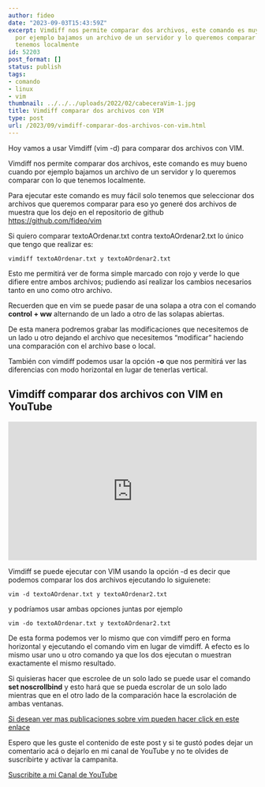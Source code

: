 ```yaml
---
author: fideo
date: "2023-09-03T15:43:59Z"
excerpt: Vimdiff nos permite comparar dos archivos, este comando es muy bueno cuando
  por ejemplo bajamos un archivo de un servidor y lo queremos comparar con lo que
  tenemos localmente
id: 52203
post_format: []
status: publish
tags:
- comando
- linux
- vim
thumbnail: ../../../uploads/2022/02/cabeceraVim-1.jpg
title: Vimdiff comparar dos archivos con VIM
type: post
url: /2023/09/vimdiff-comparar-dos-archivos-con-vim.html
---
```


Hoy vamos a usar Vimdiff (vim -d) para comparar dos archivos con VIM.

Vimdiff nos permite comparar dos archivos, este comando es muy bueno cuando por ejemplo bajamos un archivo de un servidor y lo queremos comparar con lo que tenemos localmente.

Para ejecutar este comando es muy fácil solo tenemos que seleccionar dos archivos que queremos comparar para eso yo generé dos archivos de muestra que los dejo en el repositorio de github <a href="https://github.com/fideo/vim" target="_blank">https://github.com/fideo/vim</a>

Si quiero comparar textoAOrdenar.txt contra textoAOrdenar2.txt lo único que tengo que realizar es:

```
vimdiff textoAOrdenar.txt y textoAOrdenar2.txt
```

Esto me permitirá ver de forma simple marcado con rojo y verde lo que difiere entre ambos archivos; pudiendo así realizar los cambios necesarios tanto en uno como otro archivo.

Recuerden que en vim se puede pasar de una solapa a otra con el comando **control + ww** alternando de un lado a otro de las solapas abiertas.

De esta manera podremos grabar las modificaciones que necesitemos de un lado u otro dejando el archivo que necesitemos “modificar” haciendo una comparación con el archivo base o local.

También con vimdiff podemos usar la opción **-o** que nos permitirá ver las diferencias con modo horizontal en lugar de tenerlas vertical.

Vimdiff comparar dos archivos con VIM en YouTube
------------------------------------------------

<iframe allow="accelerometer; autoplay; clipboard-write; encrypted-media; gyroscope; picture-in-picture; web-share" allowfullscreen="" frameborder="0" height="281" loading="lazy" referrerpolicy="strict-origin-when-cross-origin" src="https://www.youtube.com/embed/EZsv8hBFyXU?feature=oembed" title="Usando vimdiff para comparar dos archivos" width="100%"></iframe>

Vimdiff se puede ejecutar con VIM usando la opción -d es decir que podemos comparar los dos archivos ejecutando lo siguienete:

```
vim -d textoAOrdenar.txt y textoAOrdenar2.txt
```

y podríamos usar ambas opciones juntas por ejemplo

```
vim -do textoAOrdenar.txt y textoAOrdenar2.txt
```

De esta forma podemos ver lo mismo que con vimdiff pero en forma horizontal y ejecutando el comando vim en lugar de vimdiff. A efecto es lo mismo usar uno u otro comando ya que los dos ejecutan o muestran exactamente el mismo resultado.

Si quisieras hacer que escrolee de un solo lado se puede usar el comando **set noscrollbind** y esto hará que se pueda escrolar de un solo lado mientras que en el otro lado de la comparación hace la escrolación de ambas ventanas.

[Si desean ver mas publicaciones sobre vim pueden hacer click en este enlace](/tags/#vim)

Espero que les guste el contenido de este post y si te gustó podes dejar un comentario acá o dejarlo en mi canal de YouTube y no te olvides de suscribirte y activar la campanita.

<a href="https://bit.ly/suscribiteamicanalYouTube" target="_blank">Suscribite a mi Canal de YouTube</a>